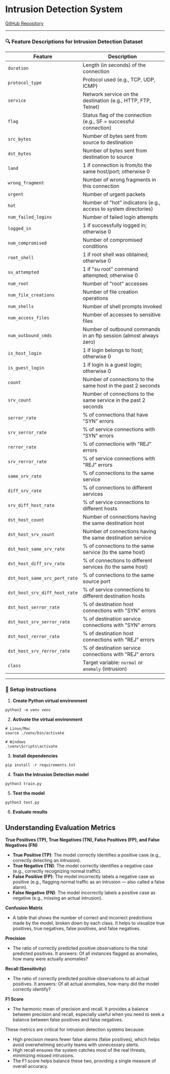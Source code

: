 # Intrusion Detection System

[GitHub Repository](https://github.com/sushantpaudel/ai-in-network-security-ids-phishing)

---

### 🔍 Feature Descriptions for Intrusion Detection Dataset

| Feature                        | Description                                                                 |
|-------------------------------|-----------------------------------------------------------------------------|
| `duration`                    | Length (in seconds) of the connection                                       |
| `protocol_type`               | Protocol used (e.g., TCP, UDP, ICMP)                                        |
| `service`                     | Network service on the destination (e.g., HTTP, FTP, Telnet)                |
| `flag`                        | Status flag of the connection (e.g., SF = successful connection)            |
| `src_bytes`                  | Number of bytes sent from source to destination                             |
| `dst_bytes`                  | Number of bytes sent from destination to source                             |
| `land`                        | 1 if connection is from/to the same host/port; otherwise 0                  |
| `wrong_fragment`              | Number of wrong fragments in this connection                               |
| `urgent`                      | Number of urgent packets                                                    |
| `hot`                         | Number of "hot" indicators (e.g., access to system directories)             |
| `num_failed_logins`           | Number of failed login attempts                                             |
| `logged_in`                   | 1 if successfully logged in; otherwise 0                                    |
| `num_compromised`             | Number of compromised conditions                                            |
| `root_shell`                  | 1 if root shell was obtained; otherwise 0                                   |
| `su_attempted`                | 1 if "su root" command attempted; otherwise 0                               |
| `num_root`                    | Number of "root" accesses                                                   |
| `num_file_creations`          | Number of file creation operations                                          |
| `num_shells`                  | Number of shell prompts invoked                                             |
| `num_access_files`            | Number of accesses to sensitive files                                       |
| `num_outbound_cmds`           | Number of outbound commands in an ftp session (almost always zero)         |
| `is_host_login`               | 1 if login belongs to host; otherwise 0                                     |
| `is_guest_login`              | 1 if login is a guest login; otherwise 0                                    |
| `count`                       | Number of connections to the same host in the past 2 seconds                |
| `srv_count`                   | Number of connections to the same service in the past 2 seconds             |
| `serror_rate`                 | % of connections that have "SYN" errors                                     |
| `srv_serror_rate`             | % of service connections with "SYN" errors                                  |
| `rerror_rate`                 | % of connections with "REJ" errors                                          |
| `srv_rerror_rate`             | % of service connections with "REJ" errors                                  |
| `same_srv_rate`               | % of connections to the same service                                        |
| `diff_srv_rate`               | % of connections to different services                                      |
| `srv_diff_host_rate`          | % of service connections to different hosts                                 |
| `dst_host_count`              | Number of connections having the same destination host                     |
| `dst_host_srv_count`          | Number of connections having the same destination service                  |
| `dst_host_same_srv_rate`      | % of connections to the same service (to the same host)                     |
| `dst_host_diff_srv_rate`      | % of connections to different services (to the same host)                   |
| `dst_host_same_src_port_rate`| % of connections to the same source port                                    |
| `dst_host_srv_diff_host_rate`| % of service connections to different destination hosts                     |
| `dst_host_serror_rate`        | % of destination host connections with "SYN" errors                         |
| `dst_host_srv_serror_rate`    | % of destination service connections with "SYN" errors                      |
| `dst_host_rerror_rate`        | % of destination host connections with "REJ" errors                         |
| `dst_host_srv_rerror_rate`    | % of destination service connections with "REJ" errors                      |
| `class`                       | Target variable: `normal` or `anomaly` (intrusion)                          |

---

### 🚀 Setup Instructions

1. **Create Python virtual environment**

```
python3 -m venv venv
```

2. **Activate the virtual environment**

```
# Linux/Mac
source ./venv/bin/activate

# Windows
.\venv\Scripts\activate
```

3. **Install dependencies**

```
pip install -r requirements.txt
```

4. **Train the Intrusion Detection model**

```
python3 train.py
```

5. **Test the model**

```
python3 test.py
```

6. **Evaluate results**



## Understanding Evaluation Metrics

**True Positives (TP), True Negatives (TN), False Positives (FP), and False Negatives (FN)**
- **True Positive (TP)**: The model correctly identifies a positive case (e.g., correctly detecting an intrusion).
- **True Negative (TN)**: The model correctly identifies a negative case (e.g., correctly recognizing normal traffic).
- **False Positive (FP)**: The model incorrectly labels a negative case as positive (e.g., flagging normal traffic as an intrusion — also called a false alarm).
- **False Negative (FN)**: The model incorrectly labels a positive case as negative (e.g., missing an actual intrusion).

**Confusion Matrix**
- A table that shows the number of correct and incorrect predictions made by the model, broken down by each class. It helps to visualize true positives, true negatives, false positives, and false negatives.

**Precision**
- The ratio of correctly predicted positive observations to the total predicted positives. It answers: Of all instances flagged as anomalies, how many were actually anomalies?

**Recall (Sensitivity)**
- The ratio of correctly predicted positive observations to all actual positives. It answers: Of all actual anomalies, how many did the model correctly identify?

**F1 Score**
- The harmonic mean of precision and recall. It provides a balance between precision and recall, especially useful when you need to seek a balance between false positives and false negatives.

These metrics are critical for intrusion detection systems because:
- High precision means fewer false alarms (false positives), which helps avoid overwhelming security teams with unnecessary alerts.
- High recall ensures the system catches most of the real threats, minimizing missed intrusions.
- The F1 score helps balance these two, providing a single measure of overall accuracy.